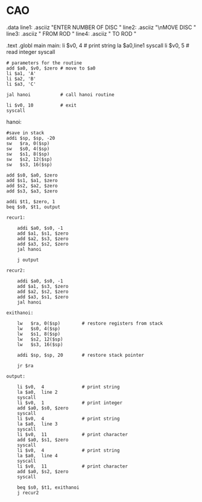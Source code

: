 # CAO
.data
line1: .asciiz "ENTER NUMBER OF DISC "
line2: .asciiz "\nMOVE DISC "
line3: .asciiz " FROM ROD "
line4: .asciiz " TO ROD "
 
.text
.globl main
main:
    li $v0,  4          # print string
    la $a0,line1
    syscall
    li $v0,  5          # read integer
    syscall
 
    # parameters for the routine
    add $a0, $v0, $zero # move to $a0
    li $a1, 'A'
    li $a2, 'B'
    li $a3, 'C'
 
    jal hanoi           # call hanoi routine
 
    li $v0, 10          # exit
    syscall
 
hanoi:
 
    #save in stack
    addi $sp, $sp, -20 
    sw   $ra, 0($sp)
    sw   $s0, 4($sp)
    sw   $s1, 8($sp)
    sw   $s2, 12($sp)
    sw   $s3, 16($sp)
 
    add $s0, $a0, $zero
    add $s1, $a1, $zero
    add $s2, $a2, $zero
    add $s3, $a3, $zero
 
    addi $t1, $zero, 1
    beq $s0, $t1, output
 
    recur1:
 
        addi $a0, $s0, -1
        add $a1, $s1, $zero
        add $a2, $s3, $zero
        add $a3, $s2, $zero
        jal hanoi
 
        j output
 
    recur2:
 
        addi $a0, $s0, -1
        add $a1, $s3, $zero
        add $a2, $s2, $zero
        add $a3, $s1, $zero
        jal hanoi
 
    exithanoi:
 
        lw   $ra, 0($sp)        # restore registers from stack
        lw   $s0, 4($sp)
        lw   $s1, 8($sp)
        lw   $s2, 12($sp)
        lw   $s3, 16($sp)
 
        addi $sp, $sp, 20       # restore stack pointer
 
        jr $ra
 
    output:
 
        li $v0,  4              # print string
        la $a0,  line 2
        syscall
        li $v0,  1              # print integer
        add $a0, $s0, $zero
        syscall
        li $v0,  4              # print string
        la $a0,  line 3
        syscall
        li $v0,  11             # print character
        add $a0, $s1, $zero
        syscall
        li $v0,  4              # print string
        la $a0,  line 4
        syscall
        li $v0,  11             # print character
        add $a0, $s2, $zero
        syscall
 
        beq $s0, $t1, exithanoi
        j recur2
